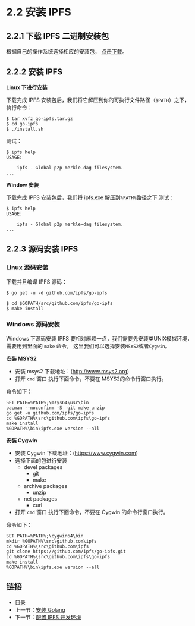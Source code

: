 # 2.2 安装 IPFS


## 2.2.1 下载 IPFS 二进制安装包

根据自己的操作系统选择相应的安装包，  [点击下载](https://dist.ipfs.io/#go-ipfs)。

## 2.2.2 安装 IPFS

**Linux 下进行安装**
	
下载完成 IPFS 安装包后，我们将它解压到你的可执行文件路径（`$PATH`）之下，执行命令：


	$ tar xvfz go-ipfs.tar.gz
	$ cd go-ipfs
	$ ./install.sh

    
测试：

	$ ipfs help
	USAGE:
	
	    ipfs - Global p2p merkle-dag filesystem.
	...

**Window 安装**

下载完成 IPFS 安装包后，我们将 ipfs.exe 解压到`%PATH%`路径之下.测试：

	$ ipfs help
	USAGE:
	
	    ipfs - Global p2p merkle-dag filesystem.
	...


## 2.2.3 源码安装 IPFS

### Linux 源码安装

下载并且编译 IPFS 源码：

	$ go get -u -d github.com/ipfs/go-ipfs

	$ cd $GOPATH/src/github.com/ipfs/go-ipfs
	$ make install


### Windows 源码安装

Windows 下源码安装 IPFS 要相对麻烦一点，我们需要先安装类UNIX模拟环境，需要用到里面的 `make` 命令，
这里我们可以选择安装`MSYS2`或者`Cygwin`。

**安装 MSYS2**


+ 安装 msys2 下载地址：(http://www.msys2.org)
+ 打开 `cmd` 窗口 执行下面命令，不要在 MSYS2的命令行窗口执行。

命令如下：

	SET PATH=%PATH%;\msys64\usr\bin
	pacman --noconfirm -S  git make unzip
	go get -u github.com/ipfs/go-ipfs
	cd %GOPATH%\src\github.com\ipfs\go-ipfs
	make install
	%GOPATH%\bin\ipfs.exe version --all

**安装 Cygwin**

+ 安装 Cygwin 下载地址：(https://www.cygwin.com)
+ 选择下面的包进行安装
	+ devel packages
		+ git
		+ make
	+ archive packages
		+ unzip
	+ net packages
		+ curl
+ 打开 `cmd` 窗口 执行下面命令，不要在 Cygwin 的命令行窗口执行。		

命令如下：

	SET PATH=%PATH%;\cygwin64\bin
	mkdir %GOPATH%\src\github.com\ipfs
	cd %GOPATH%\src\github.com\ipfs
	git clone https://github.com/ipfs/go-ipfs.git
	cd %GOPATH%\src\github.com\ipfs\go-ipfs
	make install
	%GOPATH%\bin\ipfs.exe version --all


## 链接

- [目录](SUMMARY.md)
- 上一节：[安装 Golang](02.2.md)
- 下一节：[配置 IPFS 开发环境](02.4.md)